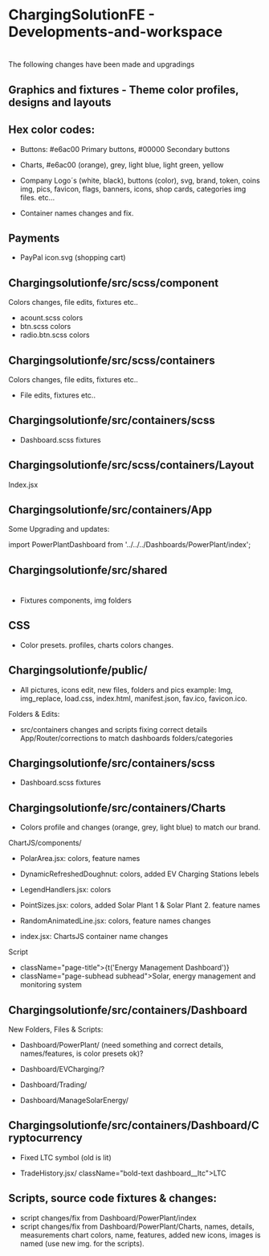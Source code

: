 #
# ChargingSolutionFE - Developments-and-workspace
#
The following changes have been made and upgradings



## Graphics and fixtures - Theme color profiles, designs and layouts


## Hex color codes:

- Buttons: #e6ac00 Primary buttons, #00000 Secondary buttons

- Charts, #e6ac00 (orange), grey, light blue, light green, yellow

- Company Logo´s (white, black), buttons (color), svg, brand, token, coins img, pics, favicon, flags, banners, icons, shop cards, categories img files. etc…

- Container names changes and fix.


## Payments

- PayPal icon.svg (shopping cart)


## Chargingsolutionfe/src/scss/component

Colors changes, file edits, fixtures etc..

- acount.scss colors
- btn.scss colors
- radio.btn.scss colors


## Chargingsolutionfe/src/scss/containers

Colors changes, file edits, fixtures etc..

- File edits, fixtures etc..


## Chargingsolutionfe/src/containers/scss

- Dashboard.scss fixtures


## Chargingsolutionfe/src/scss/containers/Layout

Index.jsx


## Chargingsolutionfe/src/containers/App

Some Upgrading and updates:

import PowerPlantDashboard from '../../../Dashboards/PowerPlant/index';

<Route path="/dashboard_power_plant" component={PowerPlantDashboard} />


## Chargingsolutionfe/src/shared
#
- Fixtures components, img folders


## CSS

- Color presets. profiles, charts colors changes.


## Chargingsolutionfe/public/

- All pictures, icons edit, new files, folders and pics example:
Img, img_replace, load.css, index.html, manifest.json, fav.ico, favicon.ico. 

Folders & Edits:

- src/containers changes and scripts fixing correct details
App/Router/corrections to match dashboards folders/categories


## Chargingsolutionfe/src/containers/scss

- Dashboard.scss fixtures


## Chargingsolutionfe/src/containers/Charts

- Colors profile and changes (orange, grey, light blue) to match our brand.

ChartJS/components/

- PolarArea.jsx: colors, feature names

- DynamicRefreshedDoughnut: colors, added EV Charging Stations lebels

- LegendHandlers.jsx: colors

- PointSizes.jsx: colors, added Solar Plant 1 & Solar Plant 2. feature names

- RandomAnimatedLine.jsx: colors, feature names changes

- index.jsx: ChartsJS container name changes

Script

- className="page-title">{t('Energy Management Dashboard')}
- className="page-subhead subhead">Solar, energy management and monitoring system


## Chargingsolutionfe/src/containers/Dashboard

New Folders, Files & Scripts: 

- Dashboard/PowerPlant/ (need something and correct details, names/features, is color presets ok)?

- Dashboard/EVCharging/?

- Dashboard/Trading/

- Dashboard/ManageSolarEnergy/


## Chargingsolutionfe/src/containers/Dashboard/Cryptocurrency

- Fixed LTC symbol (old is lit)

- TradeHistory.jsx/ className="bold-text dashboard__ltc">LTC


## Scripts, source code fixtures & changes:

- script changes/fix from Dashboard/PowerPlant/index
- script changes/fix from Dashboard/PowerPlant/Charts, names, details, measurements chart colors, name, features, added new icons, images is named (use new img. for the scripts).






